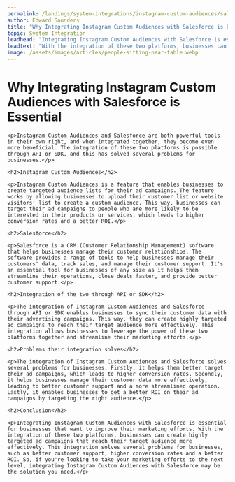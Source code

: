 ```yaml
---
permalink: /landings/system-integrations/instagram-custom-audiences/salesforce
author: Edward Saunders
title: "Why Integrating Instagram Custom Audiences with Salesforce is Essential"
topic: System Integration
leadhead: "Integrating Instagram Custom Audiences with Salesforce is essential for businesses that want to improve their marketing efforts"
leadtext: "With the integration of these two platforms, businesses can create highly targeted ad campaigns that reach their target audience more effectively. This integration solves several problems for businesses, such as better customer support, higher conversion rates and a better ROI. So, if you're looking to take your marketing efforts to the next level, integrating Instagram Custom Audiences with Salesforce may be the solution you need."
image: /assets/images/articles/people-sitting-near-table.webp
---
```

<div class="arttext">	<h1>Why Integrating Instagram Custom Audiences with Salesforce is Essential</h1>

	<p>Instagram Custom Audiences and Salesforce are both powerful tools in their own right, and when integrated together, they become even more beneficial. The integration of these two platforms is possible through API or SDK, and this has solved several problems for businesses.</p>

	<h2>Instagram Custom Audiences</h2>

	<p>Instagram Custom Audiences is a feature that enables businesses to create targeted audience lists for their ad campaigns. The feature works by allowing businesses to upload their customer list or website visitors' list to create a custom audience. This way, businesses can target their ad campaigns to people who are more likely to be interested in their products or services, which leads to higher conversion rates and a better ROI.</p>

	<h2>Salesforce</h2>

	<p>Salesforce is a CRM (Customer Relationship Management) software that helps businesses manage their customer relationships. The software provides a range of tools to help businesses manage their customers' data, track sales, and manage their customer support. It's an essential tool for businesses of any size as it helps them streamline their operations, close deals faster, and provide better customer support.</p>

	<h2>Integration of the two through API or SDK</h2>

	<p>The integration of Instagram Custom Audiences and Salesforce through API or SDK enables businesses to sync their customer data with their advertising campaigns. This way, they can create highly targeted ad campaigns to reach their target audience more effectively. This integration allows businesses to leverage the power of these two platforms together and streamline their marketing efforts.</p>

	<h2>Problems their integration solves</h2>

	<p>The integration of Instagram Custom Audiences and Salesforce solves several problems for businesses. Firstly, it helps them better target their ad campaigns, which leads to higher conversion rates. Secondly, it helps businesses manage their customer data more effectively, leading to better customer support and a more streamlined operation. Lastly, it enables businesses to get a better ROI on their ad campaigns by targeting the right audience.</p>

	<h2>Conclusion</h2>

	<p>Integrating Instagram Custom Audiences with Salesforce is essential for businesses that want to improve their marketing efforts. With the integration of these two platforms, businesses can create highly targeted ad campaigns that reach their target audience more effectively. This integration solves several problems for businesses, such as better customer support, higher conversion rates and a better ROI. So, if you're looking to take your marketing efforts to the next level, integrating Instagram Custom Audiences with Salesforce may be the solution you need.</p>

</div>